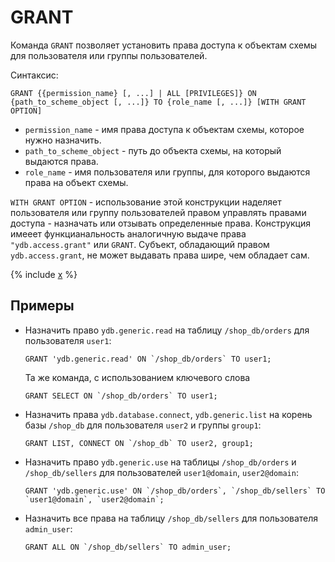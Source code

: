 # GRANT

Команда `GRANT` позволяет установить права доступа к объектам схемы для пользователя или группы пользователей.

Синтаксис:

```yql
GRANT {{permission_name} [, ...] | ALL [PRIVILEGES]} ON {path_to_scheme_object [, ...]} TO {role_name [, ...]} [WITH GRANT OPTION]
```

* `permission_name` - имя права доступа к объектам схемы, которое нужно назначить.
* `path_to_scheme_object` - путь до объекта схемы, на который выдаются права.
* `role_name` - имя пользователя или группы, для которого выдаются права на объект схемы.

`WITH GRANT OPTION` - использование этой конструкции наделяет пользователя или группу пользователей правом управлять правами доступа - назначать или отзывать определенные права. Конструкция имееет функцианальность аналогичную выдаче права `"ydb.access.grant"` или `GRANT`.
Субъект, обладающий правом `ydb.access.grant`, не может выдавать права шире, чем обладает сам.

{% include [x](_includes/permissions/permissions_list.md) %}

## Примеры

* Назначить право `ydb.generic.read` на таблицу `/shop_db/orders` для пользователя `user1`:

  ```yql
  GRANT 'ydb.generic.read' ON `/shop_db/orders` TO user1;
  ```

  Та же команда, с использованием ключевого слова

  ```yql
  GRANT SELECT ON `/shop_db/orders` TO user1;
  ```

* Назначить права `ydb.database.connect`, `ydb.generic.list` на корень базы `/shop_db` для пользователя `user2` и группы `group1`:

  ```yql
  GRANT LIST, CONNECT ON `/shop_db` TO user2, group1;
  ```

* Назначить право `ydb.generic.use` на таблицы `/shop_db/orders` и `/shop_db/sellers` для пользователей `user1@domain`, `user2@domain`:

  ```yql
  GRANT 'ydb.generic.use' ON `/shop_db/orders`, `/shop_db/sellers` TO `user1@domain`, `user2@domain`;
  ```

* Назначить все права на таблицу `/shop_db/sellers` для пользователя `admin_user`:

  ```yql
  GRANT ALL ON `/shop_db/sellers` TO admin_user;
  ```
